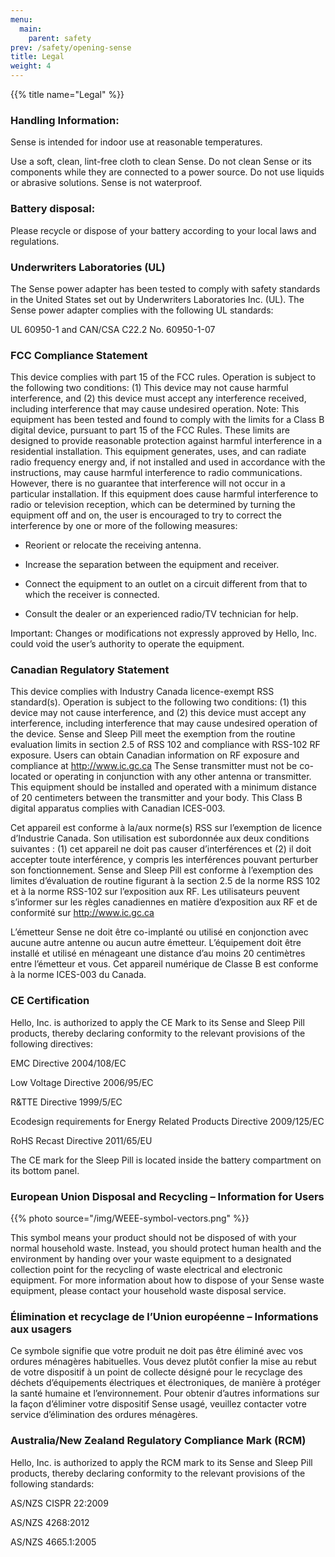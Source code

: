 ```yaml
---
menu:
  main:
    parent: safety
prev: /safety/opening-sense
title: Legal
weight: 4
---
```


{{% title name="Legal" %}}

### Handling Information: 

Sense is intended for indoor use at reasonable temperatures. 

Use a soft, clean, lint-free cloth to clean Sense. Do not clean Sense or its components while they are connected to a power source. Do not use liquids or abrasive solutions. Sense is not waterproof.


### Battery disposal:

Please recycle or dispose of your battery according to your local laws and regulations.


### Underwriters Laboratories (UL)

The Sense power adapter has been tested to comply with safety standards in the United States set out by Underwriters Laboratories Inc. (UL).  The Sense power adapter complies with the following UL standards:

UL 60950-1 and CAN/CSA C22.2 No. 60950-1-07


### FCC Compliance Statement

This device complies with part 15 of the FCC rules. Operation is subject to the following two conditions: (1) This device may not cause harmful interference, and (2) this device must accept any interference received, including interference that may cause undesired operation.
Note: This equipment has been tested and found to comply with the limits for a Class B digital device, pursuant to part 15 of the FCC Rules. These limits are designed to provide reasonable protection against harmful interference in a residential installation. This equipment generates, uses, and can radiate radio frequency energy and, if not installed and used in accordance with the instructions, may cause harmful interference to radio communications. However, there is no guarantee that interference will not occur in a particular installation. If this equipment does cause harmful interference to radio or television reception, which can be determined by turning the equipment off and on, the user is encouraged to try to correct the interference by one or more of the following measures:

- Reorient or relocate the receiving antenna.

- Increase the separation between the equipment and receiver.

- Connect the equipment to an outlet on a circuit different from that to which the receiver is connected.

- Consult the dealer or an experienced radio/TV technician for help.

Important:  Changes or modifications not expressly approved by Hello, Inc. could void the user’s authority to operate the equipment.



### Canadian Regulatory Statement

This device complies with Industry Canada licence-exempt RSS standard(s). Operation is subject to the following two conditions: (1) this device may not cause interference, and (2) this device must accept any interference, including interference that may cause undesired operation of the device.
Sense and Sleep Pill meet the exemption from the routine evaluation limits in section 2.5 of RSS 102 and compliance with RSS-102 RF exposure. Users can obtain Canadian information on RF exposure and compliance at http://www.ic.gc.ca
The Sense transmitter must not be co-located or operating in conjunction with any other antenna or transmitter. This equipment should be installed and operated with a minimum distance of 20 centimeters between the transmitter and your body.
This Class B digital apparatus complies with Canadian ICES-003.

Cet appareil est conforme à la/aux norme(s) RSS sur l’exemption de licence d’Industrie Canada. Son utilisation est subordonnée aux deux conditions suivantes : (1) cet appareil ne doit pas causer d’interférences et (2) il doit accepter toute interférence, y compris les interférences pouvant perturber son fonctionnement. 
Sense and Sleep Pill est conforme à l’exemption des limites d’évaluation de routine figurant à la section 2.5 de la norme RSS 102 et à la norme RSS-102 sur l’exposition aux RF. Les utilisateurs peuvent s’informer sur les règles canadiennes en matière d’exposition aux RF et de conformité sur http://www.ic.gc.ca

L’émetteur Sense ne doit être co-implanté ou utilisé en conjonction avec aucune autre antenne ou aucun autre émetteur. L’équipement doit être installé et utilisé en ménageant une distance d’au moins 20 centimètres entre l’émetteur et vous.
Cet appareil numérique de Classe B est conforme à la norme ICES-003 du Canada. 


### CE Certification

Hello, Inc. is authorized to apply the CE Mark to its Sense and Sleep Pill products, thereby declaring conformity to the relevant provisions of the following directives:

EMC Directive 2004/108/EC

Low Voltage Directive 2006/95/EC

R&TTE Directive 1999/5/EC

Ecodesign requirements for Energy Related Products Directive 2009/125/EC

RoHS Recast Directive 2011/65/EU


The CE mark for the Sleep Pill is located inside the battery compartment on its bottom panel.



### European Union Disposal and Recycling – Information for Users

{{% photo source="/img/WEEE-symbol-vectors.png" %}}

This symbol means your product should not be disposed of with your normal household waste. Instead, you should protect human health and the environment by handing over your waste equipment to a designated collection point for the recycling of waste electrical and electronic equipment. For more information about how to dispose of your Sense waste equipment, please contact your household waste disposal service.

### Élimination et recyclage de l’Union européenne – Informations aux usagers

Ce symbole signifie que votre produit ne doit pas être éliminé avec vos ordures ménagères habituelles. Vous devez plutôt confier la mise au rebut de votre dispositif à un point de collecte désigné pour le recyclage des déchets d’équipements électriques et électroniques, de manière à protéger la santé humaine et l’environnement. Pour obtenir d’autres informations sur la façon d’éliminer votre dispositif Sense usagé, veuillez contacter votre service d’élimination des ordures ménagères.


### Australia/New Zealand Regulatory Compliance Mark (RCM)

Hello, Inc. is authorized to apply the RCM mark to its Sense and Sleep Pill products, thereby declaring conformity to the relevant provisions of the following standards:

AS/NZS CISPR 22:2009

AS/NZS 4268:2012

AS/NZS 4665.1:2005